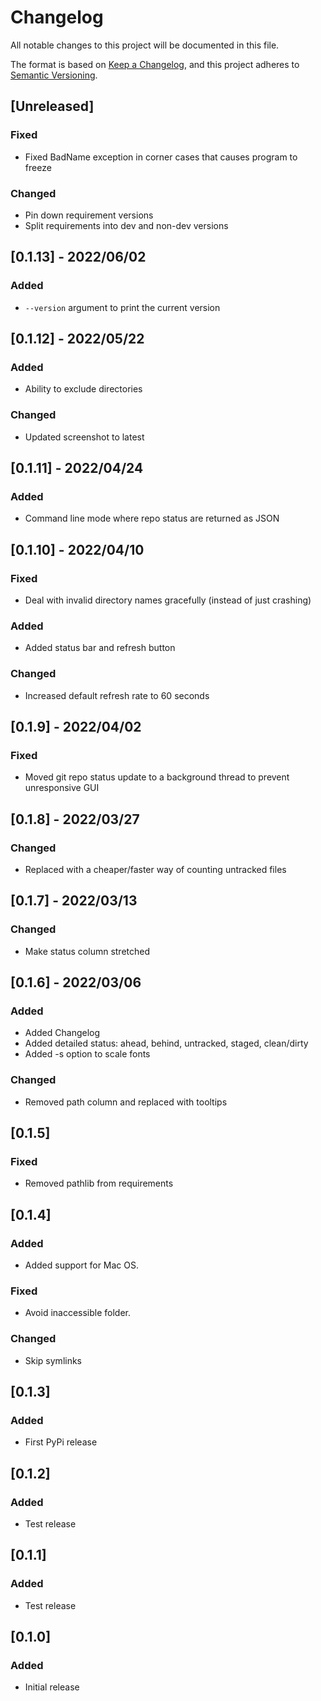 # Changelog
All notable changes to this project will be documented in this file.

The format is based on [Keep a Changelog](https://keepachangelog.com/en/1.0.0/),
and this project adheres to [Semantic Versioning](https://semver.org/spec/v2.0.0.html).

## [Unreleased]

### Fixed

- Fixed BadName exception in corner cases that causes program to freeze

### Changed

- Pin down requirement versions
- Split requirements into dev and non-dev versions

## [0.1.13] - 2022/06/02

### Added

- `--version` argument to print the current version

## [0.1.12] - 2022/05/22

### Added

- Ability to exclude directories

### Changed

- Updated screenshot to latest

## [0.1.11] - 2022/04/24

### Added
- Command line mode where repo status are returned as JSON

## [0.1.10] - 2022/04/10

### Fixed
- Deal with invalid directory names gracefully (instead of just crashing)

### Added
- Added status bar and refresh button

### Changed
- Increased default refresh rate to 60 seconds

## [0.1.9] - 2022/04/02

### Fixed
- Moved git repo status update to a background thread to prevent unresponsive GUI

## [0.1.8] - 2022/03/27

### Changed
- Replaced with a cheaper/faster way of counting untracked files

## [0.1.7] - 2022/03/13

### Changed
- Make status column stretched

## [0.1.6] - 2022/03/06

### Added
- Added Changelog
- Added detailed status: ahead, behind, untracked, staged, clean/dirty
- Added -s option to scale fonts

### Changed
- Removed path column and replaced with tooltips

## [0.1.5]

### Fixed
- Removed pathlib from requirements

## [0.1.4]

### Added
- Added support for Mac OS.

### Fixed
- Avoid inaccessible folder.

### Changed
- Skip symlinks

## [0.1.3]

### Added
- First PyPi release

## [0.1.2]

### Added
- Test release

## [0.1.1]

### Added
- Test release

## [0.1.0]

### Added
- Initial release
